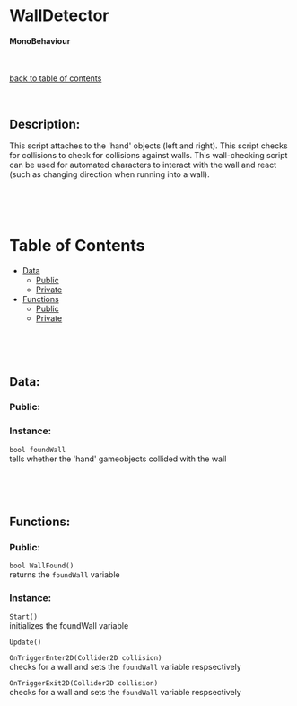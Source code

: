 # WallDetector

#### MonoBehaviour

<p>&nbsp;</p>

[back to table of contents](/CodeDescription/TableOfContents.md)

<p>&nbsp;</p>

## Description:
This script attaches to the 'hand' objects (left and right). This script checks for collisions to check for collisions against walls. This wall-checking script can be used for automated characters to interact with the wall and react (such as changing direction when running into a wall).


<p>&nbsp;</p>
<p>&nbsp;</p>

# Table of Contents
- [Data](#data)
    - [Public](#public)
    - [Private](#private)
- [Functions](#functions)
    - [Public](#public-1)
    - [Private](#instance-1)

<p>&nbsp;</p>
<p>&nbsp;</p>

## Data:

### **Public:**

### **Instance:**

`bool foundWall`  
tells whether the 'hand' gameobjects collided with the wall

<p>&nbsp;</p>
<p>&nbsp;</p>

## Functions:

### **Public:**

`bool WallFound()`  
returns the `foundWall` variable

### **Instance:**

`Start()`  
initializes the foundWall variable

`Update()`

`OnTriggerEnter2D(Collider2D collision)`  
checks for a wall and sets the `foundWall` variable respsectively

`OnTriggerExit2D(Collider2D collision)`  
checks for a wall and sets the `foundWall` variable respsectively
